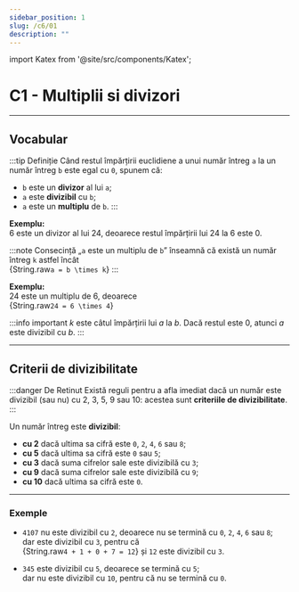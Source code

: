```yaml
---
sidebar_position: 1
slug: /c6/01
description: ""
---
```

import Katex from '@site/src/components/Katex';

# C1 - Multiplii si divizori

---

## Vocabular

:::tip Definiție
Când restul împărțirii euclidiene a unui număr întreg `a` la un număr întreg `b` este egal cu `0`, spunem că:
- `b` este un **divizor** al lui `a`;
- `a` este **divizibil** cu `b`;
- `a` este un **multiplu** de `b`.
:::

**Exemplu:**  
6 este un divizor al lui 24, deoarece restul împărțirii lui 24 la 6 este 0.

:::note Consecință
„`a` este un multiplu de `b`” înseamnă că există un număr întreg `k` astfel încât  
<Katex>{String.raw`a = b \times k`}</Katex>
:::

**Exemplu:**  
24 este un multiplu de 6, deoarece  
<Katex>{String.raw`24 = 6 \times 4`}</Katex>

:::info important
${k}$ este câtul împărțirii lui ${a}$ la ${b}$. Dacă restul este ${0}$, atunci ${a}$ este divizibil cu ${b}$.
:::

---

## Criterii de divizibilitate

:::danger De Retinut
Există reguli pentru a afla imediat dacă un număr este divizibil (sau nu) cu 2, 3, 5, 9 sau 10: acestea sunt **criteriile de divizibilitate**.
:::

Un număr întreg este **divizibil**:

- **cu 2** dacă ultima sa cifră este `0`, `2`, `4`, `6` sau `8`;
- **cu 5** dacă ultima sa cifră este `0` sau `5`;
- **cu 3** dacă suma cifrelor sale este divizibilă cu `3`;
- **cu 9** dacă suma cifrelor sale este divizibilă cu `9`;
- **cu 10** dacă ultima sa cifră este `0`.

---

### Exemple

- `4107` nu este divizibil cu `2`, deoarece nu se termină cu `0`, `2`, `4`, `6` sau `8`;  
  dar este divizibil cu `3`, pentru că  
  <Katex>{String.raw`4 + 1 + 0 + 7 = 12`}</Katex> și `12` este divizibil cu `3`.

- `345` este divizibil cu `5`, deoarece se termină cu `5`;  
  dar nu este divizibil cu `10`, pentru că nu se termină cu `0`.
